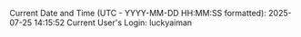 Current Date and Time (UTC - YYYY-MM-DD HH:MM:SS formatted): 2025-07-25 14:15:52
Current User's Login: luckyaiman
